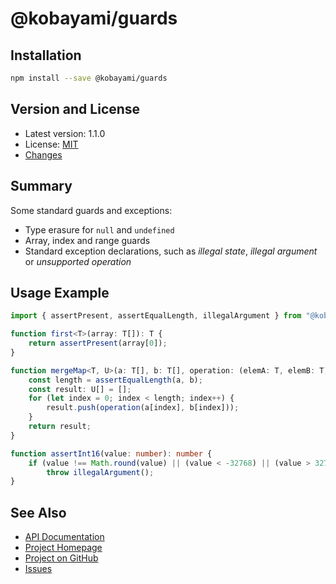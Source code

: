 # @kobayami/guards

## Installation

```sh
npm install --save @kobayami/guards
```

## Version and License

- Latest version: 1.1.0
- License: [MIT](https://kobayami.github.io/guards/LICENSE.md)
- [Changes](https://kobayami.github.io/guards/CHANGES.md)

## Summary

Some standard guards and exceptions:

- Type erasure for `null` and `undefined`
- Array, index and range guards
- Standard exception declarations, such as _illegal state_, _illegal argument_ or _unsupported operation_

## Usage Example

```ts
import { assertPresent, assertEqualLength, illegalArgument } from "@kobayami/guards";

function first<T>(array: T[]): T {
    return assertPresent(array[0]);
}

function mergeMap<T, U>(a: T[], b: T[], operation: (elemA: T, elemB: T): U): U[] {
    const length = assertEqualLength(a, b);
    const result: U[] = [];
    for (let index = 0; index < length; index++) {
        result.push(operation(a[index], b[index]));
    }
    return result;
}

function assertInt16(value: number): number {
    if (value !== Math.round(value) || (value < -32768) || (value > 32767)) 
        throw illegalArgument();
}
```

## See Also

- [API Documentation](https://kobayami.github.io/guards/docs/modules.html)
- [Project Homepage](https://kobayami.github.io/guards)
- [Project on GitHub](https://github.com/kobayami/guards)
- [Issues](https://github.com/kobayami/guards/issues)
